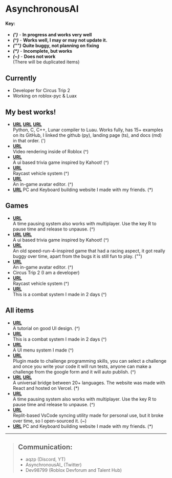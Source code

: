 # AsynchronousAI
#### Key:
- ***(')*** - **In progress and works very well**
- ***(^)*** - **Works well, I may or may not update it.**
- ***("")*** **Quite buggy, not planning on fixing**
- ***(\*)*** - **Incomplete, but works**
- ***(~)*** - **Does not work** <br>
  (There will be duplicated items)
## Currently
- Developer for Circus Trip 2
- Working on roblox-pyc & Luax

## My best works!
- <a href="https://github.com/AsynchronousAI/roblox-pyc" target="_blank"><b>URL</b></a> <a href="https://robloxpy.vercel.app" target="_blank"><b>URL</b></a> <a href="https://robloxpyc.gitbook.io/roblox-pyc/" target="_blank"><b>URL</b></a> <br>
  Python, C, C++, Lunar compiler to Luau. Works fully, has 15+ examples on its GitHub, I linked the github (py), landing page (ts), and docs (md) in that order. (')
- <a href="https://devforum.roblox.com/t/videoservice-v202-closed-easy-to-use-custom-video-player/1775696" target="_blank"><b>URL</b></a> <br>
  Video rendering inside of Roblox (^) 
- <a href="https://www.roblox.com/games/9333015136/Trivia" target="_blank"><b>URL</b></a> <br>
  A ui based trivia game inspired by Kahoot! (^)
- <a href="https://www.roblox.com/games/12590841538" target="_blank"><b>URL</b></a> <br>
  Raycast vehicle system (^)
- <a href="https://www.roblox.com/games/10950266679/Avatar-Demo" target="_blank"><b>URL</b></a> <br>
   An in-game avatar editor. (^)
- <a href="https://website-8ehi39aty-asynchronousai.vercel.app" target="_blank"><b>URL</b></a> PC and Keyboard building website I made with my friends. (*)

## Games
- <a href="https://www.roblox.com/games/12101165625/Dev98799s-Place-Number-5" target="_blank"><b>URL</b></a> <br>
  A time pausing system also works with multiplayer. Use the key R to pause time and release to unpause. (^)
- <a href="https://www.roblox.com/games/9333015136/Trivia" target="_blank"><b>URL</b></a> <a href="url" target="_blank"><b>URL</b></a> <br>
  A ui based trivia game inspired by Kahoot! (^)
- <a href="https://www.roblox.com/games/9734780826/Speed-Platformer" target="_blank"><b>URL</b></a> <br>
    An old speed-run-4-inspired game that had a racing aspect, it got really buggy over time, apart from the bugs it is still fun to play. ("")
- <a href="https://www.roblox.com/games/10950266679/Avatar-Demo" target="_blank"><b>URL</b></a> <br>
   An in-game avatar editor. (^)
- Circus Trip 2 (I am a developer)
- <a href="https://www.roblox.com/games/12590841538" target="_blank"><b>URL</b></a> <br>
  Raycast vehicle system (^)
- <a href="https://www.roblox.com/games/12085988855/combat" target="_blank"><b>URL</b></a> <br>
  This is a combat system I made in 2 days (^)
  
## All items
- <a href="https://devforum.roblox.com/t/how-to-make-extremely-clean-ui-while-keeping-good-ux/2438099?u=dev98799" target="_blank"><b>URL</b></a> <br>
  A tutorial on good UI design. (^)
- <a href="https://www.roblox.com/games/12085988855/combat" target="_blank"><b>URL</b></a> <br>
  This is a combat system I made in 2 days (^)
- <a href="https://devforum.roblox.com/t/gui-menu-system-any-advice/1657597" target="_blank"><b>URL</b></a> <br>
  A UI menu system I made (^)
- <a href="https://devforum.roblox.com/t/challenges-v200-test-your-scripting-skill/1788762" target="_blank"><b>URL</b></a> <br>
  Plugin made to challenge programming skills, you can select a challenge and once you write your code it will run tests, anyone can make a challenge from the google form and it will auto publish.  (^)
- <a href="https://github.com/AsynchronousAI/clay" target="_blank"><b>URL</b></a> <a href="https://clay-code.vercel.app/" target="_blank"><b>URL</b></a> <br>
  A universal bridge between 20+ languages. The website was made with React and hosted on Vercel. (*)
- <a href="https://www.roblox.com/games/12101165625/Dev98799s-Place-Number-5" target="_blank"><b>URL</b></a> <br>
  A time pausing system also works with multiplayer. Use the key R to pause time and release to unpause. (^)
- <a href="https://github.com/AsynchronousAI/ro-code" target="_blank"><b>URL</b></a> <br>
  Replit-based VsCode syncing utility made for personal use, but it broke over time, so I open-sourced it. (~)
- <a href="https://website-8ehi39aty-asynchronousai.vercel.app" target="_blank"><b>URL</b></a> PC and Keyboard building website I made with my friends. (*)
***
> ## Communication:
> - aqzp (Discord, YT)
> - AsynchronousAI_ (Twitter)
> - Dev98799 (Roblox Devforum and Talent Hub)


